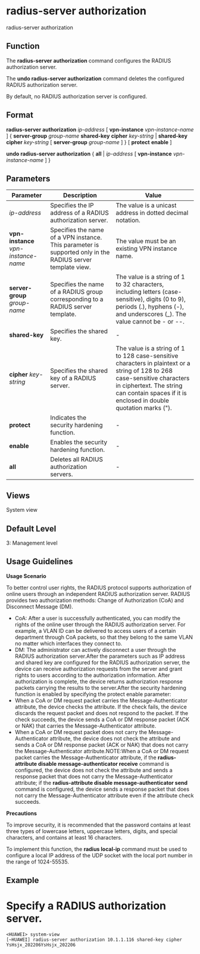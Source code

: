 radius-server authorization
===========================

radius-server authorization

Function
--------

The **radius-server authorization** command configures the RADIUS authorization server.

The **undo radius-server authorization** command deletes the configured RADIUS authorization server.

By default, no RADIUS authorization server is configured.



Format
------

**radius-server authorization** *ip-address* [ **vpn-instance** *vpn-instance-name* ] { **server-group** *group-name* **shared-key** **cipher** *key-string* | **shared-key** **cipher** *key-string* [ **server-group** *group-name* ] } [ **protect** **enable** ]

**undo radius-server authorization** { **all** | *ip-address* [ **vpn-instance** *vpn-instance-name* ] }



Parameters
----------

| Parameter | Description | Value |
| --- | --- | --- |
| *ip-address* | Specifies the IP address of a RADIUS authorization server. | The value is a unicast address in dotted decimal notation. |
| **vpn-instance** *vpn-instance-name* | Specifies the name of a VPN instance. This parameter is supported only in the RADIUS server template view. | The value must be an existing VPN instance name. |
| **server-group** *group-name* | Specifies the name of a RADIUS group corresponding to a RADIUS server template. | The value is a string of 1 to 32 characters, including letters (case-sensitive), digits (0 to 9), periods (.), hyphens (-), and underscores (\_). The value cannot be - or --. |
| **shared-key** | Specifies the shared key. | - |
| **cipher** *key-string* | Specifies the shared key of a RADIUS server. | The value is a string of 1 to 128 case-sensitive characters in plaintext or a string of 128 to 268 case-sensitive characters in ciphertext. The string can contain spaces if it is enclosed in double quotation marks ("). |
| **protect** | Indicates the security hardening function. | - |
| **enable** | Enables the security hardening function. | - |
| **all** | Deletes all RADIUS authorization servers. | - |




Views
-----

System view



Default Level
-------------

3: Management level



Usage Guidelines
----------------

**Usage Scenario**

To better control user rights, the RADIUS protocol supports authorization of online users through an independent RADIUS authorization server. RADIUS provides two authorization methods: Change of Authorization (CoA) and Disconnect Message (DM).

* CoA: After a user is successfully authenticated, you can modify the rights of the online user through the RADIUS authorization server. For example, a VLAN ID can be delivered to access users of a certain department through CoA packets, so that they belong to the same VLAN no matter which interfaces they connect to.
* DM: The administrator can actively disconnect a user through the RADIUS authorization server.After the parameters such as IP address and shared key are configured for the RADIUS authorization server, the device can receive authorization requests from the server and grant rights to users according to the authorization information. After authorization is complete, the device returns authorization response packets carrying the results to the server.After the security hardening function is enabled by specifying the protect enable parameter:
* When a CoA or DM request packet carries the Message-Authenticator attribute, the device checks the attribute. If the check fails, the device discards the request packet and does not respond to the packet. If the check succeeds, the device sends a CoA or DM response packet (ACK or NAK) that carries the Message-Authenticator attribute.
* When a CoA or DM request packet does not carry the Message-Authenticator attribute, the device does not check the attribute and sends a CoA or DM response packet (ACK or NAK) that does not carry the Message-Authenticator attribute.NOTE:When a CoA or DM request packet carries the Message-Authenticator attribute, if the **radius-attribute disable message-authenticator receive** command is configured, the device does not check the attribute and sends a response packet that does not carry the Message-Authenticator attribute; if the **radius-attribute disable message-authenticator send** command is configured, the device sends a response packet that does not carry the Message-Authenticator attribute even if the attribute check succeeds.

**Precautions**

To improve security, it is recommended that the password contains at least three types of lowercase letters, uppercase letters, digits, and special characters, and contains at least 16 characters.

To implement this function, the
**radius local-ip** command must be used to configure a local IP address of the UDP socket with the local port number in the range of 1024-55535.

Example
-------

# Specify a RADIUS authorization server.
```
<HUAWEI> system-view
[~HUAWEI] radius-server authorization 10.1.1.116 shared-key cipher YsHsjx_202206YsHsjx_202206

```